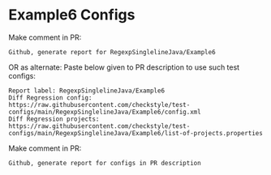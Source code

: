 # Example6 Configs
Make comment in PR:
```
Github, generate report for RegexpSinglelineJava/Example6
```
OR as alternate:
Paste below given to PR description to use such test configs:
```
Report label: RegexpSinglelineJava/Example6
Diff Regression config: https://raw.githubusercontent.com/checkstyle/test-configs/main/RegexpSinglelineJava/Example6/config.xml
Diff Regression projects: https://raw.githubusercontent.com/checkstyle/test-configs/main/RegexpSinglelineJava/Example6/list-of-projects.properties
```
Make comment in PR:
```
Github, generate report for configs in PR description
```
